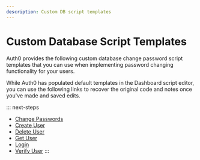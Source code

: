 ```yaml
---
description: Custom DB script templates
---
```

# Custom Database Script Templates

Auth0 provides the following custom database change password script templates that you can use when implementing password changing functionality for your users.

While Auth0 has populated default templates in the Dashboard script editor, you can use the following links to recover the original code and notes once you've made and saved edits.

::: next-steps
* [Change Passwords](/connections/database/custom-db/templates/change-password)
* [Create User](/connections/database/custom-db/templates/create)
* [Delete User](/connections/database/custom-db/templates/delete)
* [Get User](/connections/database/custom-db/templates/get-user)
* [Login](/connections/database/custom-db/templates/login)
* [Verify User](/connections/database/custom-db/templates/verify)
:::